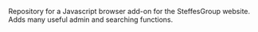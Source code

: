 Repository for a Javascript browser add-on for the SteffesGroup website. Adds many useful admin and searching functions.
